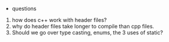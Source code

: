 * questions
1. how does c++ work with header files?
2. why do header files take longer to compile than cpp files.
3. Should we go over type casting, enums, the 3 uses of static?
